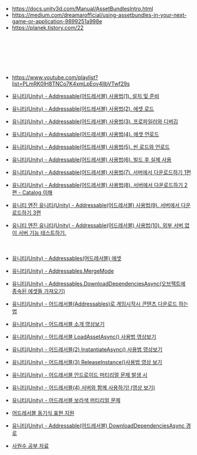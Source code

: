 - https://docs.unity3d.com/Manual/AssetBundlesIntro.html
- https://medium.com/dreamarofficial/using-assetbundles-in-your-next-game-or-application-9899251a998e
- https://planek.tistory.com/22

　

　

　

- https://www.youtube.com/playlist?list=PLmRK0lH8TNCo7K4xmLpEov4llbVTwf29s

- [유니티(Unity) - Addressable(어드레서블) 사용법(1). 설치 및 준비](https://blog.naver.com/cdw0424/221636733877)
- [유니티(Unity) - Addressable(어드레서블) 사용법(2). 에셋 로드](https://blog.naver.com/cdw0424/221636783259)
- [유니티(Unity) - Addressable(어드레서블) 사용법(3). 프로파일러와 디버깅](https://blog.naver.com/cdw0424/221636822258)
- [유니티(Unity) - Addressable(어드레서블) 사용법(4). 에셋 언로드](https://blog.naver.com/cdw0424/221637349195)
- [유니티(Unity) - Addressable(어드레서블) 사용법(5). 씬 로드와 언로드](https://blog.naver.com/cdw0424/221637763395)
- [유니티(Unity) - Addressable(어드레서블) 사용법(6). 빌드 후 실제 사용](https://blog.naver.com/cdw0424/221638017138)
- [유니티(Unity) - Addressable(어드레서블) 사용법(7). 서버에서 다운로드하기 1편](https://blog.naver.com/cdw0424/221755856111)
- [유니티(Unity) - Addressable(어드레서블) 사용법(8). 서버에서 다운로드하기 2편 - Catalog 이해](https://blog.naver.com/cdw0424/221756844361)
- [유니티 엔진 유니티(Unity) - Addressable(어드레서블) 사용법(9). 서버에서 다운로드하기 3편](https://blog.naver.com/cdw0424/221764918184)
- [유니티 엔진 유니티(Unity) - Addressable(어드레서블) 사용법(10). 외부 서버 없이 서버 기능 테스트하기.](https://blog.naver.com/cdw0424/222090659316)

　

- [유니티(Unity) - Addressables(어드레서블) 에셋](https://blog.naver.com/cdw0424/221630503021)
- [유니티(Unity) - Addressables.MergeMode](https://blog.naver.com/cdw0424/221637975547)
- [유니티(Unity) - Addressables.DownloadDependenciesAsync(오브젝트에 종속된 에셋들 가져오기)](https://blog.naver.com/cdw0424/221651296509)
- [유니티(Unity) - 어드레서블(Addressables)로 게임시작시 콘텐츠 다운로드 하는 법](https://blog.naver.com/cdw0424/221715381599)
- [유니티(Unity) - 어드레서블 소개 영상보기](https://blog.naver.com/cdw0424/221721464836)
- [유니티(Unity) - 어드레서블 LoadAssetAsync() 사용법 영상보기](https://blog.naver.com/cdw0424/221725042422)
- [유니티(Unity) - 어드레서블(2) InstantiateAsync() 사용법 영상보기](https://blog.naver.com/cdw0424/221748882936)
- [유니티(Unity) - 어드레서블(3) ReleaseInstance()사용법 영상 보기](https://blog.naver.com/cdw0424/221751617965)
- [유니티(Unity) - 어드레서블 안드로이드 머티리얼 문제 발생 시](https://blog.naver.com/cdw0424/221754866636)
- [유니티(Unity) - 어드레서블(4) 서버와 함께 사용하기! (영상 보기)](https://blog.naver.com/cdw0424/221782318097)
- [유니티(Unity) - 어드레서블 보라색 머티리얼 문제](https://blog.naver.com/cdw0424/222102502420)
- [어드레서블 동기식 표현 지원](https://blog.naver.com/cdw0424/222431929501)
- [유니티(Unity) - Addressable(어드레서블) DownloadDependenciesAsync 경로](https://blog.naver.com/cdw0424/222593119206)


- [사원수 공부 자료](https://blog.naver.com/cdw0424/221787035761)
